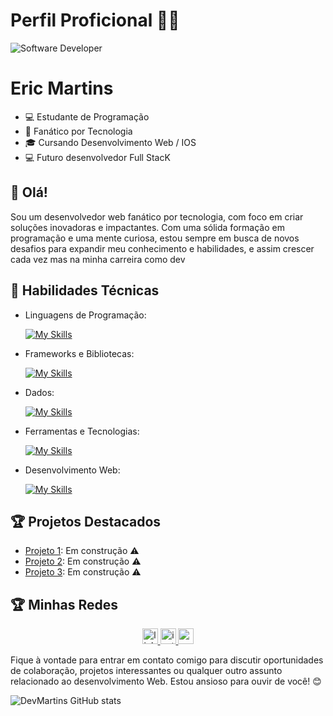 
<h1>Perfil Proficional 👩‍💻</h1>
<img src="https://i.pinimg.com/originals/0f/25/e4/0f25e4668c1c7740b5ed41835339d67f.gif" alt="Software Developer">
  </div>
  
  # Eric Martins
  
  - 💻 Estudante de Programação
  - 🤖 Fanático por Tecnologia
  - 🎓 Cursando Desenvolvimento Web / IOS
  - 💻 Futuro desenvolvedor Full StacK
  
  
  ## 👋 Olá!
  
  Sou um desenvolvedor web  fanático por tecnologia, com foco em criar soluções inovadoras e impactantes. Com uma sólida formação em programação e uma mente curiosa, estou sempre em busca de novos desafios para expandir meu conhecimento e habilidades, e assim crescer cada vez mas na minha carreira como dev
  
  ## 🚀 Habilidades Técnicas
  
  - Linguagens de Programação: 
  
      [![My Skills](https://skillicons.dev/icons?i=javascript,php,python)](https://skillicons.dev)
  - Frameworks e Bibliotecas: 
  
      [![My Skills](https://skillicons.dev/icons?i=react)](https://skillicons.dev)
  - Dados: 
  
      [![My Skills](https://skillicons.dev/icons?i=mysql)](https://skillicons.dev)
  - Ferramentas e Tecnologias: 
  
      [![My Skills](https://skillicons.dev/icons?i=visualstudio,git,github)](https://skillicons.dev)
  - Desenvolvimento Web:
  
      [![My Skills](https://skillicons.dev/icons?i=html,css)](https://skillicons.dev)
  
  ## 🏆 Projetos Destacados
  
  - [Projeto 1](https://github.com/euericmelo/petshop): Em construção ⚠️
  - [Projeto 2](https://github.com/euericmelo/debugcafe): Em construção ⚠️
  - [Projeto 3](https://github.com/euericmelo/projeto3): Em construção ⚠️
  
  ## 🏆 Minhas Redes
  
  <div align="center">
    <a href="euericmelo" target="_blank">
      <img src="https://img.shields.io/static/v1?message=LinkedIn&logo=linkedin&label=&color=0077B5&logoColor=white&labelColor=&style=for-the-badge" height="25" alt="linkedin logo"  />
    </a>
    <a href="euericmelo" target="_blank">
      <img src="https://img.shields.io/static/v1?message=Instagram&logo=instagram&label=&color=E4405F&logoColor=white&labelColor=&style=for-the-badge" height="25" alt="instagram logo"  />
    </a>
    <a href="euericmelo" target="_blank">
      <img src="https://img.shields.io/static/v1?message=Youtube&logo=youtube&label=&color=FF0000&logoColor=white&labelColor=&style=for-the-badge" height="25" alt="youtube logo"  />
    </a>
  </div>
  
  Fique à vontade para entrar em contato comigo para discutir oportunidades de colaboração, projetos interessantes ou qualquer outro assunto relacionado ao desenvolvimento Web. Estou ansioso para ouvir de você! 😊
  
  ![DevMartins GitHub stats](https://github-readme-stats.vercel.app/api?username=DevMartins&show_icons=true&theme=dark) <br><br>
